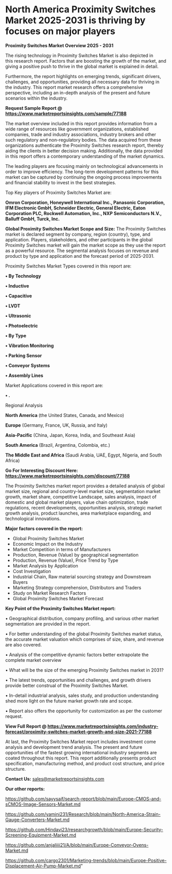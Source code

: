 # North America Proximity Switches Market 2025-2031 is thriving by focuses on major players

<Strong> Proximity Switches Market Overview 2025 - 2031</strong>

The rising technology in Proximity Switches Market is also depicted in this research report. Factors that are boosting the growth of the market, and giving a positive push to thrive in the global market is explained in detail.

Furthermore, the report highlights on emerging trends, significant drivers, challenges, and opportunities, providing all necessary data for thriving in the industry. This report market research offers a comprehensive perspective, including an in-depth analysis of the present and future scenarios within the industry.

<strong>Request Sample Report @ <a href=https://www.marketreportsinsights.com/sample/77188>https://www.marketreportsinsights.com/sample/77188</a></strong>

The market overview included in this report provides information from a wide range of resources like government organizations, established companies, trade and industry associations, industry brokers and other such regulatory and non-regulatory bodies. The data acquired from these organizations authenticate the Proximity Switches research report, thereby aiding the clients in better decision making. Additionally, the data provided in this report offers a contemporary understanding of the market dynamics.

The leading players are focusing mainly on technological advancements in order to improve efficiency. The long-term development patterns for this market can be captured by continuing the ongoing process improvements and financial stability to invest in the best strategies.

Top Key players of Proximity Switches Market are:

<strong>Omron Corporation, Honeywell International Inc., Panasonic Corporation, IFM Electronic GmbH, Schneider Electric, General Electric, Eaton Corporation PLC, Rockwell Automation, Inc., NXP Semiconductors N.V., Balluff GmbH, Turck, Inc.</strong>

<strong><b>Global Proximity Switches Market Scope and Size:</b></strong>
The Proximity Switches market is declared segment by company, region (country), type, and application. Players, stakeholders, and other participants in the global Proximity Switches market will gain the market scope as they use the report as a powerful resource. The segmental analysis focuses on revenue and product by type and application and the forecast period of 2025-2031.

Proximity Switches Market Types covered in this report are:

<strong>• By Technology

• Inductive

• Capacitive

• LVDT

• Ultrasonic

• Photoelectric

• By Type

• Vibration Monitoring

• Parking Sensor

• Conveyor Systems

• Assembly Lines</strong>

Market Applications covered in this report are:

<strong>• .</strong> 

Regional Analysis

<strong>North America</strong> (the United States, Canada, and Mexico)

<strong>Europe</strong> (Germany, France, UK, Russia, and Italy)

<strong>Asia-Pacific</strong> (China, Japan, Korea, India, and Southeast Asia)

<strong>South America</strong> (Brazil, Argentina, Colombia, etc.)

<strong>The Middle East and Africa</strong> (Saudi Arabia, UAE, Egypt, Nigeria, and South Africa)

<strong>Go For Interesting Discount Here: <a href=https://www.marketreportsinsights.com/discount/77188>https://www.marketreportsinsights.com/discount/77188</a></strong>

The Proximity Switches market report provides a detailed analysis of global market size, regional and country-level market size, segmentation market growth, market share, competitive Landscape, sales analysis, impact of domestic and global market players, value chain optimization, trade regulations, recent developments, opportunities analysis, strategic market growth analysis, product launches, area marketplace expanding, and technological innovations.

<strong><b>Major factors covered in the report:</b></strong>
<ul>
  <li>Global Proximity Switches Market </li>
  <li>Economic Impact on the Industry</li>
  <li>Market Competition in terms of Manufacturers</li>
  <li>Production, Revenue (Value) by geographical segmentation</li>
  <li>Production, Revenue (Value), Price Trend by Type</li>
  <li>Market Analysis by Application</li>
  <li>Cost Investigation</li>
  <li>Industrial Chain, Raw material sourcing strategy and Downstream Buyers</li>
  <li>Marketing Strategy comprehension, Distributors and Traders</li>
  <li>Study on Market Research Factors</li>
  <li>Global Proximity Switches Market Forecast</li>
</ul>

<strong><b>Key Point of the Proximity Switches Market report:</b></strong>

• Geographical distribution, company profiling, and various other market segmentation are provided in the report.

• For better understanding of the global Proximity Switches market status, the accurate market valuation which comprises of size, share, and revenue are also covered.

• Analysis of the competitive dynamic factors better extrapolate the complete market overview

• What will be the size of the emerging Proximity Switches market in 2031?

• The latest trends, opportunities and challenges, and growth drivers provide better construal of the Proximity Switches Market.

• In-detail industrial analysis, sales study, and production understanding shed more light on the future market growth rate and scope.

• Report also offers the opportunity for customization as per the customer request.

<strong><b>View Full Report @ <a href=https://www.marketreportsinsights.com/industry-forecast/proximity-switches-market-growth-and-size-2021-77188>https://www.marketreportsinsights.com/industry-forecast/proximity-switches-market-growth-and-size-2021-77188</a></b></strong>


At last, the Proximity Switches Market report includes investment come analysis and development trend analysis. The present and future opportunities of the fastest growing international industry segments are coated throughout this report. This report additionally presents product specification, manufacturing method, and product cost structure, and price structure.

<strong>Contact Us:</strong>
sales@marketreportsinsights.com

<strong>Our other reports:</strong>

<a href=https://github.com/sayysaif/search-report/blob/main/Europe-CMOS-and-sCMOS-Image-Sensors-Market.md>https://github.com/sayysaif/search-report/blob/main/Europe-CMOS-and-sCMOS-Image-Sensors-Market.md</a>

<a href=https://github.com/yamini231/Research/blob/main/North-America-Strain-Gauge-Converters-Market.md>https://github.com/yamini231/Research/blob/main/North-America-Strain-Gauge-Converters-Market.md</a>

<a href=https://github.com/Hindavi23/researchgrowth/blob/main/Europe-Security-Screening-Equipment-Market.md>https://github.com/Hindavi23/researchgrowth/blob/main/Europe-Security-Screening-Equipment-Market.md</a>

<a href=https://github.com/anjaliiii21/A/blob/main/Europe-Conveyor-Ovens-Market.md>https://github.com/anjaliiii21/A/blob/main/Europe-Conveyor-Ovens-Market.md</a>

<a href=https://github.com/cargo2301/Marketing-trends/blob/main/Europe-Positive-Displacement-Air-Pump-Market.md>https://github.com/cargo2301/Marketing-trends/blob/main/Europe-Positive-Displacement-Air-Pump-Market.md</a>"

